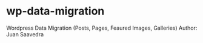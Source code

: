 wp-data-migration
=================

Wordpress Data Migration (Posts, Pages, Feaured Images, Galleries)
Author: Juan Saavedra

